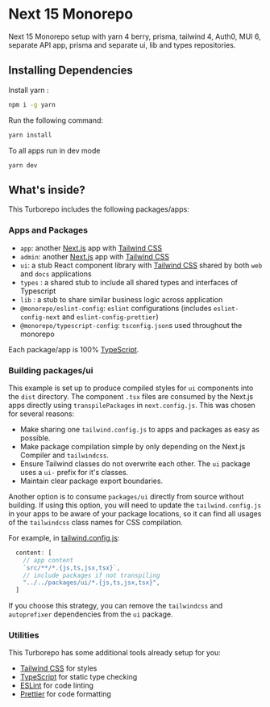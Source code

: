 # Next 15 Monorepo

Next 15 Monorepo setup with yarn 4 berry, prisma, tailwind 4, Auth0, MUI 6, separate API app, prisma and separate ui, lib and types repositories. 

## Installing Dependencies

Install yarn :

```sh
npm i -g yarn 
```

Run the following command:

```sh
yarn install 
```

To all apps run in dev mode
```shell
yarn dev
```


## What's inside?

This Turborepo includes the following packages/apps:

### Apps and Packages

- `app`: another [Next.js](https://nextjs.org/) app with [Tailwind CSS](https://tailwindcss.com/)
- `admin`: another [Next.js](https://nextjs.org/) app with [Tailwind CSS](https://tailwindcss.com/)
- `ui`: a stub React component library with [Tailwind CSS](https://tailwindcss.com/) shared by both `web` and `docs` applications
- `types` : a shared stub to include all shared types and interfaces of Typescript
- `lib` : a stub to share similar business logic across application
- `@monorepo/eslint-config`: `eslint` configurations (includes `eslint-config-next` and `eslint-config-prettier`)
- `@monorepo/typescript-config`: `tsconfig.json`s used throughout the monorepo

Each package/app is 100% [TypeScript](https://www.typescriptlang.org/).

### Building packages/ui

This example is set up to produce compiled styles for `ui` components into the `dist` directory. The component `.tsx` files are consumed by the Next.js apps directly using `transpilePackages` in `next.config.js`. This was chosen for several reasons:

- Make sharing one `tailwind.config.js` to apps and packages as easy as possible.
- Make package compilation simple by only depending on the Next.js Compiler and `tailwindcss`.
- Ensure Tailwind classes do not overwrite each other. The `ui` package uses a `ui-` prefix for it's classes.
- Maintain clear package export boundaries.

Another option is to consume `packages/ui` directly from source without building. If using this option, you will need to update the `tailwind.config.js` in your apps to be aware of your package locations, so it can find all usages of the `tailwindcss` class names for CSS compilation.

For example, in [tailwind.config.js](packages/tailwind-config/tailwind.config.js):

```js
  content: [
    // app content
    `src/**/*.{js,ts,jsx,tsx}`,
    // include packages if not transpiling
    "../../packages/ui/*.{js,ts,jsx,tsx}",
  ]
```

If you choose this strategy, you can remove the `tailwindcss` and `autoprefixer` dependencies from the `ui` package.

### Utilities

This Turborepo has some additional tools already setup for you:

- [Tailwind CSS](https://tailwindcss.com/) for styles
- [TypeScript](https://www.typescriptlang.org/) for static type checking
- [ESLint](https://eslint.org/) for code linting
- [Prettier](https://prettier.io) for code formatting
